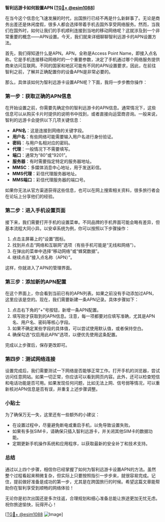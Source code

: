 **智利远游卡如何設置APN [[TG💪+ @esim1088](https://t.me/s/esim1088)]**

在当今这个信息化飞速发展的时代，出国旅行已经不再是什么新鲜事了。无论是商务出差还是休闲度假，很多人都会选择带着手机去国外享受网络服务。然而，当我们在国外时，如何让我们的手机顺利连接到当地的移动网络呢？这就涉及到一个非常重要的概念——APN设置。今天，我们就来详细聊聊智利远游卡的APN设置方法。

首先，我们得知道什么是APN。APN，全称是Access Point Name，即接入点名称。它是手机连接移动网络时的一个重要参数，决定了手机通过哪个网络服务提供商来访问互联网。不同的国家和地区可能有不同的APN设置要求，因此，在前往智利之前，了解并正确配置你的设备APN是非常必要的。

那么，具体该如何为智利远游卡设置APN呢？下面，我将一步步教你操作：

### 第一步：获取正确的APN信息

在开始设置之前，你需要先确定你的智利远游卡的APN信息。通常情况下，这些信息可以从购买卡片时提供的说明书中找到，或者直接向运营商咨询。一般来说，智利的远游卡会提供以下几项关键信息：

- **APN名**：这是连接到网络的关键字段。
- **用户名**：有些网络可能需要输入用户名进行身份验证。
- **密码**：与用户名相对应的密码。
- **代理**：一般情况下不需要填写。
- **端口**：通常为“80”或“9201”。
- **服务器**：有时需要指定特定的服务器地址。
- **MMSC**：多媒体消息中心地址，用于发送彩信。
- **MMS代理**：彩信代理服务器地址。
- **MMS端口**：彩信代理服务器的端口号。

如果你无法从官方渠道获得这些信息，也可以在网上搜索相关资料，很多旅行者会在论坛上分享他们的经验。

### 第二步：进入手机设置页面

接下来，我们需要打开手机的设置菜单。不同品牌的手机界面可能会略有差异，但基本流程大同小异。以安卓系统为例，你可以按照以下步骤操作：

1. 点击主屏幕上的“设置”图标。
2. 找到并点击“网络和互联网”选项（有些手机可能是“无线和网络”）。
3. 在弹出的菜单中选择“移动网络”或“蜂窝数据”。
4. 继续点击“接入点名称（APN）”。

这样，你就进入了APN的管理界面。

### 第三步：添加新的APN配置

在这个界面上，你会看到当前已有的APN列表。如果之前没有手动添加过APN，这里应该是空的。现在，我们需要新建一条APN记录。具体步骤如下：

1. 点击右下角的“+”号按钮，新增一条APN配置。
2. 填写刚才获取到的APN信息。注意，每一项都要对应填写准确，尤其是APN名、用户名、密码等核心字段。
3. 如果不确定某些字段的具体值，可以尝试使用默认值，或者保持空白。
4. 确保勾选“仅启用此APN”选项，以便优先使用这条配置。

完成以上步骤后，保存更改即可。

### 第四步：测试网络连接

设置完成后，我们需要测试一下网络是否能够正常工作。打开手机的浏览器，尝试访问任意网站。如果一切正常，你应该可以看到网页内容。此外，还可以检查短信和电话功能是否可用。如果发现任何问题，比如无法上网、信号弱等情况，可以重新核对APN信息是否有误，并重复上述步骤调整。

### 小贴士

为了确保万无一失，这里还有一些额外的小建议：

- 在设置过程中，尽量避免断电或重启手机，以免导致设置失败。
- 如果有多张SIM卡，请确保只插入智利远游卡，并关闭其他SIM卡的数据功能。
- 定期更新手机操作系统和应用程序，以获取最新的安全补丁和技术支持。

### 总结

通过以上四个步骤，相信你已经掌握了如何为智利远游卡设置APN的方法。虽然整个过程看起来稍微复杂，但实际上只要按照指引一步步来，就很容易完成。记住，提前做好准备是成功的第一步，尤其是在跨国旅行的时候。希望这篇文章能帮助你在智利享受到顺畅的网络体验！

无论你是初次出国还是多次往返，合理规划和细心准备总能让旅途更加无忧无虑。祝你旅途愉快，玩得开心！

[[TG💪+ @esim1088](https://t.me/s/esim1088) ![Image](https://i.postimg.cc/4NQfJmqS/Snipaste-2025-05-13-00-14-12.png)]